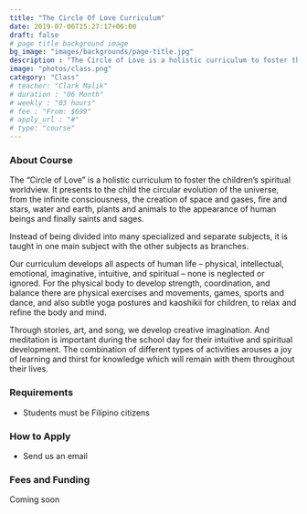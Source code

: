 ```yaml
---
title: "The Circle Of Love Curriculum"
date: 2019-07-06T15:27:17+06:00
draft: false
# page title background image
bg_image: "images/backgrounds/page-title.jpg"
description : "The Circle of Love is a holistic curriculum to foster the children’s spiritual worldview. It presents to the child the circular evolution of the universe, from the infinite consciousness, the creation of space and gases, fire and stars, water and earth, plants and animals to the appearance of human beings and finally saints and sages."
image: "photos/class.png"
category: "Class"
# teacher: "Clark Malik"
# duration : "06 Month"
# weekly : "03 hours"
# fee : "From: $699"
# apply_url : "#"
# type: "course"
---
```



### About Course

The “Circle of Love” is a holistic curriculum to foster the children’s spiritual worldview. It presents to the child the circular evolution of the universe, from the infinite consciousness, the creation of space and gases, fire and stars, water and earth, plants and animals to the appearance of human beings and finally saints and sages.

Instead of being divided into many specialized and separate subjects, it is taught in one main subject with the other subjects as branches.

Our curriculum develops all aspects of human life – physical, intellectual, emotional, imaginative, intuitive, and spiritual – none is neglected or ignored. For the physical body to develop strength, coordination, and balance there are physical exercises and movements, games, sports and dance, and also subtle yoga postures and kaoshikii for children, to relax and refine the body and mind.

Through stories, art, and song, we develop creative imagination. And meditation is important during the school day for their intuitive and spiritual development. The combination of different types of activities arouses a joy of learning and thirst for knowledge which will remain with them throughout their lives.


### Requirements


* Students must be Filipino citizens


### How to Apply

* Send us an email

### Fees and Funding

Coming soon

